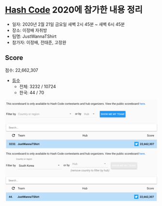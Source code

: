 # [Hash Code](https://codingcompetitions.withgoogle.com/hashcode) 2020에 참가한 내용 정리

- 일자: 2020년 2월 21일 금요일 새벽 2시 45분 ~ 새벽 6시 45분
- 장소: 이정배 자취방
- 팀명: JustWannaTShirt
- 참가자: 이정배, 전태준, 고정완

## Score

점수: 22,662,307

- [등수](https://hashcodejudge.withgoogle.com/scoreboard)
  - 전체: 3232 / 10724
  - 한국: 44 / 70

![score_global](./image/score_global.png)
![score_korea](./image/score_korea.png)